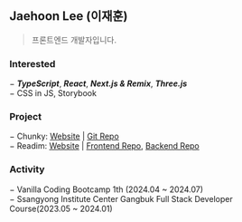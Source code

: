 ## Jaehoon Lee (이재훈)
> 프론트엔드 개발자입니다.

<!-- [![Tech Blog Badge](http://img.shields.io/badge/-Tech%20blog-black?style=flat-square&logo=github&link=https://blue-boy.tistory.com/)](https://blue-boy.tistory.com/) -->
<!-- [![Gmail Badge](https://img.shields.io/badge/-Gmail-d14836?style=flat&logo=Gmail&logoColor=white&link=mailto:dllgnswk@gmail.com)](mailto:dllgnswk@gmail.com) 
[![Notion Badge](https://img.shields.io/badge/Notion-000000?style=flat&logo=notion&logoColor=white&link=https://ludicrous-barometer-675.notion.site/Study-Log-e7817d25eee24a3c99132b3a89b9363a?pvs=4)](https://ludicrous-barometer-675.notion.site/Study-Log-e7817d25eee24a3c99132b3a89b9363a?pvs=4) -->

### Interested
− _**TypeScript**_, _**React**_, _**Next.js & Remix**_, _**Three.js**_<br/>
− CSS in JS, Storybook<br/>

### Project
− Chunky: <a href="https://chunky.site">Website</a> | <a href="https://github.com/dlgnswk/chunky">Git Repo</a><br/>
− Readim: <a href="https://readim.site">Website</a> | <a href="https://github.com/team-sticky-252/readim-client">Frontend Repo</a>, <a href="https://github.com/team-sticky-252/readim-server">Backend Repo</a><br/>

### Activity
− Vanilla Coding Bootcamp 1th (2024.04 ~ 2024.07)<br/>
− Ssangyong Institute Center Gangbuk Full Stack Developer Course(2023.05 ~ 2024.01)<br/>
